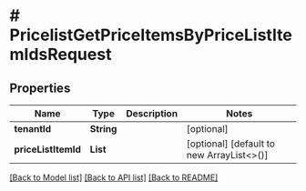 # # PricelistGetPriceItemsByPriceListItemIdsRequest


## Properties 


Name | Type | Description | Notes
------------ | ------------- | ------------- | -------------
**tenantId**| **String** |   | [optional]
**priceListItemId**| **List<String>** |   | [optional] [default to new ArrayList<>()]


[[Back to Model list]](../../README.md#models) [[Back to API list]](../../README.md#endpoints) [[Back to README]](../../README.md)

